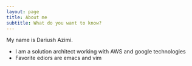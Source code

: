 ```yaml
---
layout: page
title: About me
subtitle: What do you want to know?
---
```


My name is Dariush Azimi.

- I am a solution architect working with AWS and google technologies
- Favorite ediors are emacs and vim
